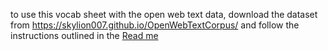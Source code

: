 to use this vocab sheet with the open web text data, download the dataset from https://skylion007.github.io/OpenWebTextCorpus/ and follow the instructions outlined in the [Read me](../README.md)